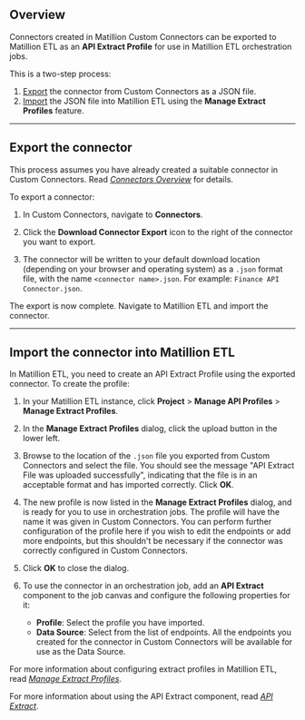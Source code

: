## Overview

Connectors created in Matillion Custom Connectors can be exported to Matillion ETL as an **API Extract Profile** for use in Matillion ETL orchestration jobs.

This is a two-step process:

1. [Export](#export-the-cyoc-connector) the connector from Custom Connectors as a JSON file.
2. [Import](#import-the-connector-into-matillion-etl) the JSON file into Matillion ETL using the **Manage Extract Profiles** feature.

---

## Export the connector

This process assumes you have already created a suitable connector in Custom Connectors. Read [_Connectors Overview_](connectors-overview.md) for details.

To export a connector:

1. In Custom Connectors, navigate to **Connectors**.

2. Click the **Download Connector Export** icon to the right of the connector you want to export.

3. The connector will be written to your default download location (depending on your browser and operating system) as a `.json` format file, with the name `<connector name>.json`. For example: `Finance API Connector.json`.

The export is now complete. Navigate to Matillion ETL and import the connector.

---

## Import the connector into Matillion ETL

In Matillion ETL, you need to create an API Extract Profile using the exported connector. To create the profile:

1. In your Matillion ETL instance, click **Project** > **Manage API Profiles** > **Manage Extract Profiles**.

2. In the **Manage Extract Profiles** dialog, click the upload button in the lower left.

3. Browse to the location of the `.json` file you exported from Custom Connectors and select the file. You should see the message "API Extract File was uploaded successfully", indicating that the file is in an acceptable format and has imported correctly. Click **OK**.

4. The new profile is now listed in the **Manage Extract Profiles** dialog, and is ready for you to use in orchestration jobs. The profile will have the name it was given in Custom Connectors. You can perform further configuration of the profile here if you wish to edit the endpoints or add more endpoints, but this shouldn't be necessary if the connector was correctly configured in Custom Connectors.

5. Click **OK** to close the dialog.

6. To use the connector in an orchestration job, add an **API Extract** component to the job canvas and configure the following properties for it:
    - **Profile**: Select the profile you have imported.
    - **Data Source**: Select from the list of endpoints. All the endpoints you created for the connector in Custom Connectors will be available for use as the Data Source.

For more information about configuring extract profiles in Matillion ETL, read [_Manage Extract Profiles_](/docs/7505305).

For more information about using the API Extract component, read [_API Extract_](/docs/1959484).
